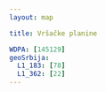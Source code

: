 ```yaml
---
layout: map

title: Vršačke planine

WDPA: [145129]
geoSrbija:
  L1_183: [78]
  L1_362: [22]
---
```

